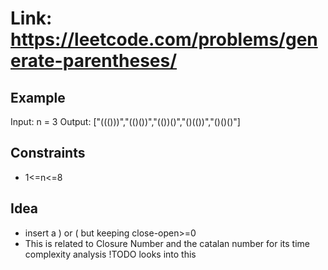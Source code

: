 # Link: <https://leetcode.com/problems/generate-parentheses/>

## Example

Input: n = 3
Output: ["((()))","(()())","(())()","()(())","()()()"]


## Constraints

- 1<=n<=8

## Idea

- insert a ) or ( but keeping close-open>=0
- This is related to Closure Number and the catalan number for its time complexity analysis !TODO looks into this
